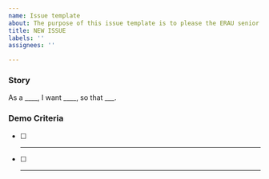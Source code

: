 ```yaml
---
name: Issue template
about: The purpose of this issue template is to please the ERAU senior design gods.
title: NEW ISSUE
labels: ''
assignees: ''

---
```


### Story
As a ____, I want ____, so that ___.

### Demo Criteria
- [ ] ____
- [ ] ____
